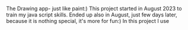 The Drawing app- just like paint:)
This project started in August 2023 to train my java script skills. Ended up also in August, just few days later, because it is nothing special, it's more for fun:)
In this project I use 
